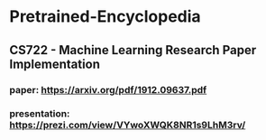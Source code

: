# Pretrained-Encyclopedia

## CS722 - Machine Learning Research Paper Implementation
### paper: https://arxiv.org/pdf/1912.09637.pdf
### presentation: https://prezi.com/view/VYwoXWQK8NR1s9LhM3rv/
